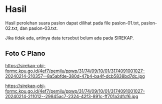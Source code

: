 # Hasil

Hasil perolehan suara paslon dapat dilihat pada file paslon-01.txt, paslon-02.txt, dan paslon-03.txt.

Jika tidak ada, artinya data tersebut belum ada pada SIREKAP.

## Foto C Plano

https://sirekap-obj-formc.kpu.go.id/4ef7/pemilu/ppwp/31/74/09/10/01/3174091001027-20240214-210357--8a5abfde-380d-47b4-ba4f-dcb5838bd7dc.jpg

https://sirekap-obj-formc.kpu.go.id/4ef7/pemilu/ppwp/31/74/09/10/01/3174091001027-20240214-211012--29845ac7-2324-42f3-891c-ff701a2dfcf6.jpg
